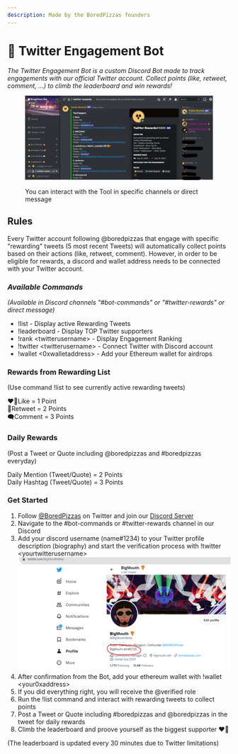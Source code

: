 ```yaml
---
description: Made by the BoredPizzas founders
---
```


# 🤖 Twitter Engagement Bot

_The Twitter Engagement Bot is a custom Discord Bot made to track engagements with our official Twitter account. Collect points (like, retweet, comment, ...) to climb the leaderboard and win rewards!_

<figure><img src=".gitbook/assets/image (3).png" alt=""><figcaption><p>You can interact with the Tool in specific channels or direct message</p></figcaption></figure>

## Rules

Every Twitter account following @boredpizzas that engage with specific "rewarding" tweets (5 most recent Tweets) will automatically collect points based on their actions (like, retweet, comment). However, in order to be eligible for rewards, a discord and wallet address needs to be connected with your Twitter account.

### _Available Commands_

_(Available in Discord channels "#bot-commands" or "#twitter-rewards" or direct message)_

* !list - Display active Rewarding Tweets
* !leaderboard - Display TOP Twitter supporters
* !rank \<twitterusername> - Display Engagement Ranking
* !twitter \<twitterusername> - Connect Twitter with Discord account
* !wallet <0xwalletaddress> - Add your Ethereum wallet for airdrops

### Rewards from Rewarding List

(Use command !list to see currently active rewarding tweets)

❤️‍🔥Like = 1 Point\
🔁Retweet = 2 Points\
🗨️Comment = 3 Points

### Daily Rewards

(Post a Tweet or Quote including @boredpizzas and #boredpizzas everyday)

Daily Mention (Tweet/Quote) = 2 Points\
Daily Hashtag (Tweet/Quote) = 3 Points

### **Get Started**

1. Follow [@BoredPizzas](https://twitter.com/BoredPizzas) on Twitter and join our [Discord Server](https://discord.com/invite/GbwykC99N6)
2. Navigate to the #bot-commands or #twitter-rewards channel in our Discord
3. Add your discord username (name#1234) to your Twitter profile description (biography) and start the verification process with !twitter \<yourtwitterusername> ![](<.gitbook/assets/image (1).png>)
4. After confirmation from the Bot, add your ethereum wallet with !wallet \<your0xaddress>
5. If you did everything right, you will receive the @verified role
6. Run the !list command and interact with rewarding tweets to collect points
7. Post a Tweet or Quote including #boredpizzas and @boredpizzas in the tweet for daily rewards
8. Climb the leaderboard and proove yourself as the biggest supporter ❤️‍🔥

(The leaderboard is updated every 30 minutes due to Twitter limitations)&#x20;
